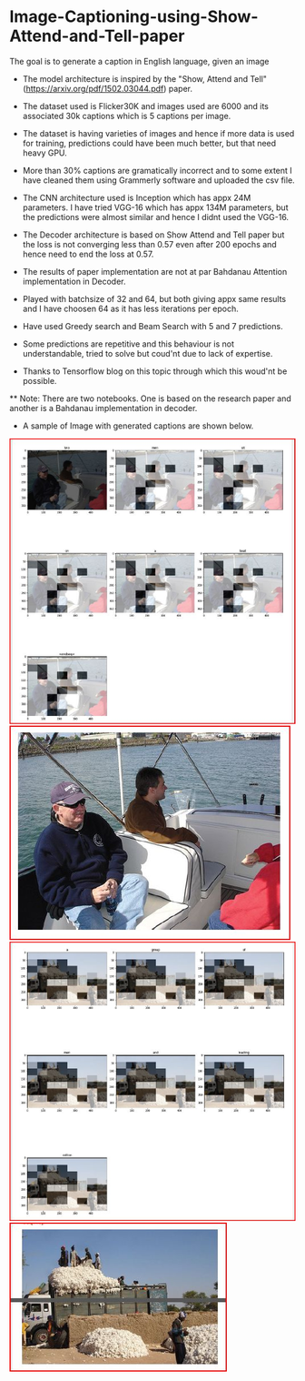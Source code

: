 # Image-Captioning-using-Show-Attend-and-Tell-paper
The goal is to generate a caption in English language, given an image

* The model architecture is inspired by the "Show, Attend and Tell" (https://arxiv.org/pdf/1502.03044.pdf) paper.

* The dataset used is Flicker30K and images used are 6000 and its associated 30k captions which is 5 captions per image.
* The dataset is having varieties of images and hence if more data is used for training, predictions could have been much better, but that need
  heavy GPU.
* More than 30% captions are gramatically incorrect and to some extent I have cleaned them using Grammerly software and uploaded the csv file.
* The CNN architecture used is Inception which has appx 24M parameters. I have tried VGG-16 which has appx 134M parameters, but the
  predictions were almost similar and hence I didnt used the VGG-16.
* The Decoder architecture is based on Show Attend and Tell paper but the loss is not converging less than 0.57 even after 200 epochs and
  hence need to end the loss at 0.57.
* The results of paper implementation are not at par Bahdanau Attention implementation in Decoder.
* Played with batchsize of 32 and 64, but both giving appx same results and I have choosen 64 as it has less iterations per epoch.
* Have used Greedy search and Beam Search with 5 and 7 predictions.
* Some predictions are repetitive and this behaviour is not understandable, tried to solve but coud'nt due to lack of expertise.
* Thanks to Tensorflow blog on this topic through which this woud'nt be possible.


** Note: There are two notebooks. One is based on the research paper and another is a Bahdanau implementation in decoder.

* A sample of Image with generated captions are shown below.

![alt text](https://github.com/bharathbhimshetty/Image-Captioning-using-Show-Attend-and-Tell-paper/blob/master/1.jpg?raw=true)
![alt text](https://github.com/bharathbhimshetty/Image-Captioning-using-Show-Attend-and-Tell-paper/blob/master/2.jpg?raw=true)
![alt text](https://github.com/bharathbhimshetty/Image-Captioning-using-Show-Attend-and-Tell-paper/blob/master/3.jpg?raw=true)
![alt text](https://github.com/bharathbhimshetty/Image-Captioning-using-Show-Attend-and-Tell-paper/blob/master/4.jpg?raw=true)

